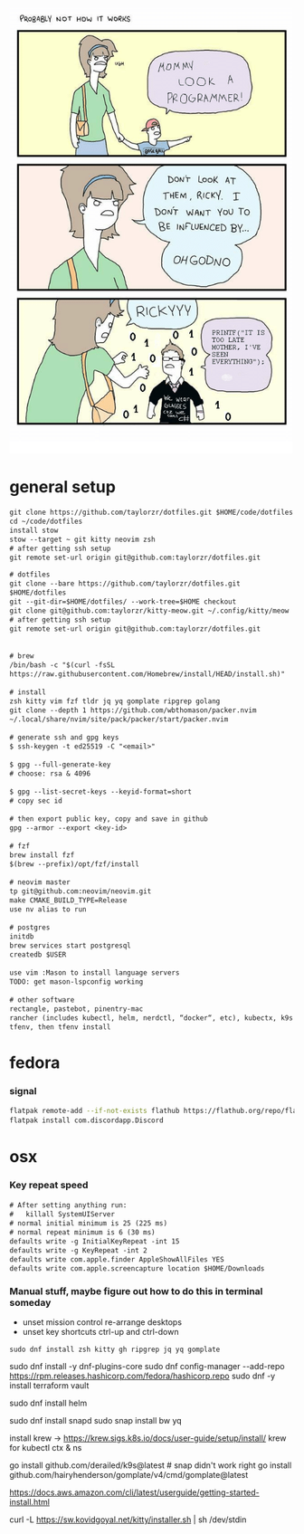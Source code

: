 ![life](life.png)
# general setup

```
git clone https://github.com/taylorzr/dotfiles.git $HOME/code/dotfiles
cd ~/code/dotfiles
install stow
stow --target ~ git kitty neovim zsh
# after getting ssh setup
git remote set-url origin git@github.com:taylorzr/dotfiles.git
```

```
# dotfiles
git clone --bare https://github.com/taylorzr/dotfiles.git $HOME/dotfiles
git --git-dir=$HOME/dotfiles/ --work-tree=$HOME checkout
git clone git@github.com:taylorzr/kitty-meow.git ~/.config/kitty/meow
# after getting ssh setup
git remote set-url origin git@github.com:taylorzr/dotfiles.git


# brew
/bin/bash -c "$(curl -fsSL https://raw.githubusercontent.com/Homebrew/install/HEAD/install.sh)"

# install
zsh kitty vim fzf tldr jq yq gomplate ripgrep golang
git clone --depth 1 https://github.com/wbthomason/packer.nvim ~/.local/share/nvim/site/pack/packer/start/packer.nvim

# generate ssh and gpg keys
$ ssh-keygen -t ed25519 -C "<email>"

$ gpg --full-generate-key
# choose: rsa & 4096

$ gpg --list-secret-keys --keyid-format=short
# copy sec id

# then export public key, copy and save in github
gpg --armor --export <key-id>

# fzf
brew install fzf
$(brew --prefix)/opt/fzf/install

# neovim master
tp git@github.com:neovim/neovim.git
make CMAKE_BUILD_TYPE=Release
use nv alias to run

# postgres
initdb
brew services start postgresql
createdb $USER

use vim :Mason to install language servers
TODO: get mason-lspconfig working 

# other software
rectangle, pastebot, pinentry-mac
rancher (includes kubectl, helm, nerdctl, “docker“, etc), kubectx, k9s
tfenv, then tfenv install
```

# fedora

### signal
```sh
flatpak remote-add --if-not-exists flathub https://flathub.org/repo/flathub.flatpakrepo
flatpak install com.discordapp.Discord
```

# osx

### Key repeat speed
```
# After setting anything run:
#   killall SystemUIServer
# normal initial minimum is 25 (225 ms)
# normal repeat minimum is 6 (30 ms)
defaults write -g InitialKeyRepeat -int 15
defaults write -g KeyRepeat -int 2
defaults write com.apple.finder AppleShowAllFiles YES
defaults write com.apple.screencapture location $HOME/Downloads
```

### Manual stuff, maybe figure out how to do this in terminal someday
* unset mission control re-arrange desktops
* unset key shortcuts ctrl-up and ctrl-down


```
sudo dnf install zsh kitty gh ripgrep jq yq gomplate 
```

sudo dnf install -y dnf-plugins-core
sudo dnf config-manager --add-repo https://rpm.releases.hashicorp.com/fedora/hashicorp.repo
sudo dnf -y install terraform vault

sudo dnf install helm

sudo dnf install snapd
sudo snap install bw yq

install krew -> https://krew.sigs.k8s.io/docs/user-guide/setup/install/
krew for kubectl ctx & ns

go install github.com/derailed/k9s@latest # snap didn't work right
go install github.com/hairyhenderson/gomplate/v4/cmd/gomplate@latest

https://docs.aws.amazon.com/cli/latest/userguide/getting-started-install.html

curl -L https://sw.kovidgoyal.net/kitty/installer.sh | sh /dev/stdin
